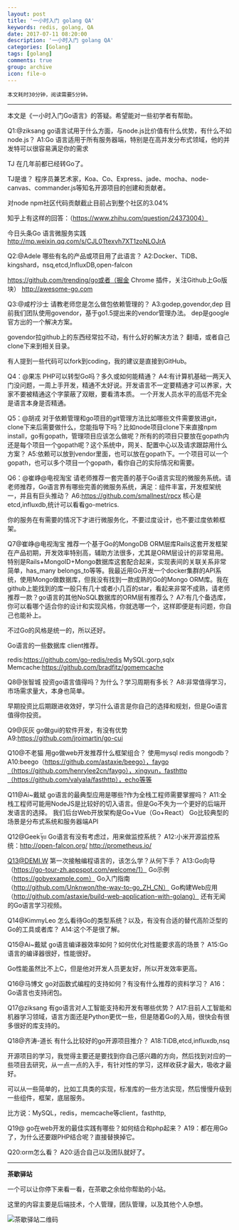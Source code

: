 ```yaml
---
layout: post
title: '一小时入门 golang QA'
keywords: redis, golang, QA
date: 2017-07-11 08:20:00
description: '一小时入门 golang QA'
categories: [Golang]
tags: [golang]
comments: true
group: archive
icon: file-o
---
```


	本文耗时30分钟，阅读需要5分钟。

----

本文是《一小时入门Go语言》的答疑。希望能对一些初学者有帮助。

Q1:@ziksang go语言试用于什么方面，与node.js比价值有什么优势，有什么不如node.js？
A1:Go 语言适用于所有服务器端，特别是在高并发分布式领域，他的并发特可以很容易满足你的需求

TJ 在几年前都已经转Go了。

TJ是谁？
程序员兼艺术家，Koa、Co、Express、jade、mocha、node-canvas、commander.js等知名开源项目的创建和贡献者。

对node npm社区代码贡献截止目前占到整个社区的3.04%

知乎上有这样的回答：（https://www.zhihu.com/question/24373004）

今日头条Go 语言微服务实践 http://mp.weixin.qq.com/s/CJL0Ttexvh7XT1zoNLOJrA

Q2:@Adele 哪些有名的产品或项目用了此语言？
A2:Docker、TiDB、kingshard，nsq,etcd,InfluxDB,open-falcon

https://github.com/trending/go或者（掘金 Chrome 插件，关注Github上Go版块）
http://awesome-go.com

Q3:@咸柠沙士 请教老师您是怎么做包依赖管理的？
A3:godep,govendor,dep
目前我们团队使用govendor，基于go1.5提出来的vendor管理办法。
dep是google官方出的一个解决方案。

govendor拉github上的东西经常拉不动，有什么好的解决方法？
翻墙，或者自己clone下来到相关目录。

有人提到一些代码可以fork到coding，我的建议是直接到GitHub。

Q4：@果冻 PHP可以转型Go吗？多久或如何能精通？
A4:有计算机基础一两天入门没问题，一周上手开发，精通不太好说。开发语言不一定要精通才可以养家，大家不要被精通这个字蒙蔽了双眼，要看清本质。
一个开发人员水平的高低不完全是语言本身是否精通。

Q5：@胡戎 对于依赖管理和go项目的git管理方法比如哪些文件需要放进git，clone下来后需要做什么，您能指导下吗？比如node项目clone下来直接npm install，go有gopath，管理项目应该怎么做呢？所有的的项目只要放在gopath内还是每个项目一个gopath呢？这个系统中，网关、配置中心以及请求跟踪用什么方案？
A5:依赖可以放到vendor里面，也可以放在gopath下。一个项目可以一个gopath，也可以多个项目一个gopath，看你自己的实际情况和需要。

<!--more-->

Q6：@崔峥@电视淘宝 请老师推荐一套完善的基于Go语言实现的微服务系统。请老师推荐，Go语言界有哪些完善的微服务系统，满足：组件丰富，开发框架统一，并且有巨头推动？
A6:https://github.com/smallnest/rpcx
核心是etcd,influxdb,统计可以看看go-metrics.

你的服务在有需要的情况下才进行微服务化，不要过度设计，也不要过度依赖框架。

Q7@崔峥@电视淘宝 推荐一个基于Go的MongoDB ORM层库Rails这套开发框架在产品初期，开发效率特别高，辅助方法很多，尤其是ORM层设计的非常易用。特别是Rails+MongoID+Mongo数据库这套配合起来，实现表间的关联关系非常简单，has_many belongs_to等等。我最近用Go开发一个docker集群的API系统，使用Mongo做数据库，但我没有找到一款成熟的Go的Mongo ORM库。我在github上能找到的库一般只有几十或者小几百的star，看起来非常不成熟，请老师推荐一款？go语言的其他NoSQL数据库的ORM层有推荐么？
A7:有几个备选库，你可以看哪个适合你的设计和实现风格，你就选哪一个，这样即便是有问题，你自己也能补上。

不过Go的风格是统一的，所以还好。

Go语言的一些数据库 client推荐。

redis:https://github.com/go-redis/redis
MySQL:gorp,sqlx
Memcache:https://github.com/bradfitz/gomemcache


Q8@张智城 投资go语言值得吗？为什么？学习周期有多长？
A8:非常值得学习，市场需求量大，本身也简单。

早期投资比后期跟进收效好，学习什么语言是你自己的选择和规划，但是Go语言值得你投资。

Q9@灰灰 go做gui的软件开发，有没有优势
A9:https://github.com/jroimartin/go-cui


Q10@不老猫 用go做web开发推荐什么框架组合？ 使用mysql redis mongodb？
A10:beego（https://github.com/astaxie/beego），faygo（https://github.com/henrylee2cn/faygo），xingyun，fasthttp（https://github.com/valyala/fasthttp），echo等等

Q11@Ai~戴斌 go语言的最典型应用是哪些?作为全栈工程师需要掌握吗？
A11:全栈工程师可能用NodeJS是比较好的切入语言。但是Go不失为一个更好的后端开发语言的选择。
我们后台Web开放架构是Go+Vue（Go+React）
Go比较典型的场景是分布式系统和服务器端API

Q12@Geekจุ๊บ Go语言有没有考虑过，用来做监控系统？
A12:小米开源监控系统：http://open-falcon.org/
http://prometheus.io/

Q13@DEMI.W 第一次接触编程语言的，该怎么学？从何下手？
A13:Go向导（https://go-tour-zh.appspot.com/welcome/1）
Go示例（https://gobyexample.com）
Go入门指南（http://github.com/Unknwon/the-way-to-go_ZH_CN）
Go构建Web应用（http://github.com/astaxie/build-web-application-with-golang）
还有无闻的Go语言学习视频。

Q14@KimmyLeo 怎么看待Go的类型系统？以及，有没有合适的替代高阶泛型的Go的工具或者库？
A14:这个不是很了解。

Q15@Ai~戴斌 go语言编译器效率如何？如何优化对性能要求高的场景？
A15:Go语言的编译器很好，性能很好。

Go性能虽然比不上C，但是他对开发人员更友好，所以开发效率更高。

Q16@马博文 go对函数式编程的支持如何？有没有什么推荐的资料学习？
A16：Go语言也支持闭包。

Q17@ziksang 有go语言对人工智能支持和开发有哪些优势？
A17:目前人工智能和机器学习领域，语言方面还是Python更优一些，但是随着Go的入局，很快会有很多很好的库支持的。

Q18@齐涛-道长 有什么比较好的go开源项目推介？
A18:TiDB,etcd,influxdb,nsq

开源项目的学习，我觉得主要还是要找到你自己感兴趣的方向，然后找到对应的一些项目去研究，从一点一点的入手，有针对性的学习，这样收获才最大，吸收才最好。

可以从一些简单的，比如工具类的实现，标准库的一些方法实现，然后慢慢升级到一些组件，框架，底层服务。

比方说：MySQL，redis，memcache等client，fasthttp,

Q19@ go在web开发的最佳实践有哪些？如何结合和php起来？
A19：都在用Go了，为什么还要跟PHP结合呢？直接替换掉它。

Q20:orm怎么看？
A20:适合自己以及团队就好了。

----

**茶歇驿站**

一个可以让你停下来看一看，在茶歇之余给你帮助的小站。

这里的内容主要是后端技术，个人管理，团队管理，以及其他个人杂想。

![茶歇驿站二维码](http://oqos7hrvp.bkt.clouddn.com/blog/tech_tea.jpg)
